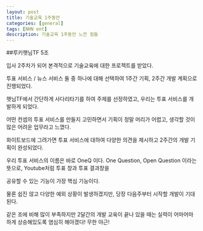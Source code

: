 ```yaml
---
layout: post
title: 기술교육 1주동안
categories: [general]
tags: [NHN ent]
description: 기술교육 1주동안 느낀 점들
---
```


##루키햇님TF 5조

입사 2주차가 되어 본격적으로 기술교육에 대한 프로젝트를 받았다.

투표 서비스 / 뉴스 서비스 둘 중 하나에 대해 선택하여 1주간 기획, 2주간 개발 계획으로 진행되었다.

햇님TF에서 간단하게 사다리타기를 하여 주제를 선정하였고, 우리는 투표 서비스를 개발하게 되었다.

어떤 컨셉의 투표 서비스를 만들지 고민하면서 기획이 정말 머리가 어렵고, 생각할 것이 많은 어려운 업무라고 느꼈다.

화이트보드에 그려가면 투표 서비스에 대하여 다양한 의견을 제시하고 2주간의 개발 기획이 완성되었다. 

우리 투표 서비스의 이름은 바로 OneQ 이다. One Question, Open Question 이라는 뜻으로, Youtube처럼 투표 창과 투표 결과창을

공유할 수 있는 기능이 가장 핵심 기능이다.

물론 쉽진 않고 다양한 예외 상황이 발생하겠지만, 당장 다음주부터 시작할 개발이 기대된다.

같은 조에 비해 많이 부족하지만 2달간의 개발 교육이 끝나 있을 때는 실력이 어마어마하게 상승해있도록 염심히 해야겠다! 무한 야근!